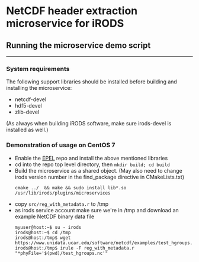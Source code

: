 # NetCDF header extraction microservice for iRODS

## Running the microservice demo script
----

### System requirements 

The following support libraries should be installed before building and installing the microservice:

   - netcdf-devel
   - hdf5-devel
   - zlib-devel

(As always when building iRODS software, make sure irods-devel is installed as well.)

### Demonstration of usage on CentOS 7

   - Enable the [EPEL](https://fedoraproject.org/wiki/EPEL) repo
     and install the above mentioned libraries
   - cd into the repo top level directory, then `mkdir build; cd build`
   - Build the microservice as a shared object. (May also need to change irods version number in the find_package directive in 
     CMakeLists.txt)
     ```
     cmake ../  && make && sudo install lib*.so /usr/lib/irods/plugins/microservices
     ```
   - copy `src/reg_with_metadata.r` to /tmp
   - as irods service account make sure we're in /tmp and download an example NetCDF binary data file
     ```
     myuser@host:~$ su - irods
     irods@host:~$ cd /tmp
     irods@host:/tmp$ wget https://www.unidata.ucar.edu/software/netcdf/examples/test_hgroups.nc
     irods@host:/tmp$ irule -F reg_with_metadata.r "*phyFile='$(pwd)/test_hgroups.nc'"
     ```
